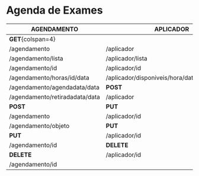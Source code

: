 # Agenda de Exames
|AGENDAMENTO|APLICADOR|EXAME|PACIENTE
|---|---|---|---|
|**GET**{colspan=4}||||
|/agendamento|/aplicador|/exame|/paciente|
|/agendamento/lista|/aplicador/lista|/exame/lista|/paciente/lista|
|/agendamento/id|/aplicador/id|/exame/id|/paciente/id|
|/agendamento/horas/id/data|/aplicador/disponiveis/hora/data/especialidade|**POST**|**POST**|
|/agendamento/agendadata/data|**POST**|/exame|/paciente|
|/agendamento/retiradadata/data|/aplicador|**PUT**|**PUT**|
|**POST**|**PUT**|/exame/id|/paciente/id|
|/agendamento|/aplicador/id|**DELETE**|**DELETE**|
|/agendamento/objeto|**PUT**|/exame/id|/paciente/id|
|**PUT**|/aplicador/id|
|/agendamento/id|**DELETE**|
|**DELETE**|/aplicador/id|
|/agendamento/id|